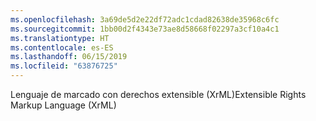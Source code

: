 ```yaml
---
ms.openlocfilehash: 3a69de5d2e22df72adc1cdad82638de35968c6fc
ms.sourcegitcommit: 1bb00d2f4343e73ae8d58668f02297a3cf10a4c1
ms.translationtype: HT
ms.contentlocale: es-ES
ms.lasthandoff: 06/15/2019
ms.locfileid: "63876725"
---
```

<span data-ttu-id="ead4e-101">Lenguaje de marcado con derechos extensible (XrML)</span><span class="sxs-lookup"><span data-stu-id="ead4e-101">Extensible Rights Markup Language (XrML)</span></span>